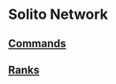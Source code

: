 # Solito Network


## [Commands](https://github.com/bart7782/Solito-docs/blob/main/Commands/navigator.md)

## [Ranks](https://github.com/bart7782/Solito-docs/blob/main/Ranks/navigator.md)
